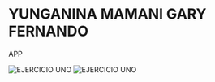 # YUNGANINA MAMANI GARY FERNANDO
APP

![EJERCICIO UNO](https://github.com/Garyfernando/Asistencia_aPP/blob/main/img/img1.jpeg)
![EJERCICIO UNO](https://github.com/Garyfernando/Asistencia_aPP/blob/main/img/img2.jpeg)
